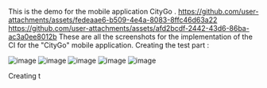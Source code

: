 
This is the demo for the mobile application CityGo .
https://github.com/user-attachments/assets/fedeaae6-b509-4e4a-8083-8ffc46d63a22
https://github.com/user-attachments/assets/afd2bcdf-2442-43d6-86ba-ac3a0ee8012b
These are all the screenshots for the implementation of the CI for the "CityGo" mobile application.
Creating the test part :

![image](https://github.com/user-attachments/assets/279d8be9-0daa-4e89-bf8e-8111cf323abd)
![image](https://github.com/user-attachments/assets/6b60545e-4671-471f-9c93-03293fcef7ea)
![image](https://github.com/user-attachments/assets/84269026-8e21-4d42-97fd-0ef9e10cf3cc)
![image](https://github.com/user-attachments/assets/38a9f394-823f-4e99-b601-05cc1b79c440)
![image](https://github.com/user-attachments/assets/e7bd3542-76f1-4ffa-be90-ce3334c0fd70)

 Creating t
 
